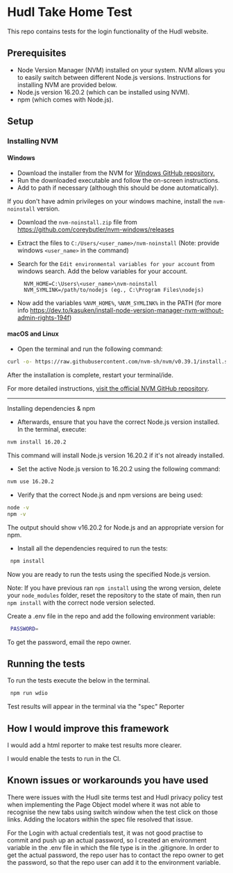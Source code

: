 # Hudl Take Home Test

This repo contains tests for the login functionality of the Hudl website.

## Prerequisites

- Node Version Manager (NVM) installed on your system. NVM allows you to easily switch between different Node.js versions. Instructions for installing NVM are provided below.
- Node.js version 16.20.2 (which can be installed using NVM).
- npm (which comes with Node.js).

## Setup

### Installing NVM

#### Windows

- Download the installer from the NVM
  for [Windows GitHub repository.](https://github.com/coreybutler/nvm-windows/releases)
- Run the downloaded executable and follow the on-screen instructions.
- Add to path if necessary (although this should be done automatically).

If you don't have admin privileges on your windows machine, install the `nvm-noinstall` version.
- Download the `nvm-noinstall.zip` file from https://github.com/coreybutler/nvm-windows/releases
- Extract the files to `C:/Users/<user_name>/nvm-noinstall` (Note: provide windows `<user_name>` in the command)
- Search for the `Edit environmental variables for your account` from windows search. Add the below variables for your account.

        NVM_HOME=C:\Users\<user_name>\nvm-noinstall
        NVM_SYMLINK=/path/to/nodejs (eg., C:\Program Files\nodejs)
- Now add the variables `%NVM_HOME%`, `%NVM_SYMLINK%` in the PATH (for more info https://dev.to/kasuken/install-node-version-manager-nvm-without-admin-rights-194f)

#### macOS and Linux

- Open the terminal and run the following command:

```bash
curl -o- https://raw.githubusercontent.com/nvm-sh/nvm/v0.39.1/install.sh | bash
```

After the installation is complete, restart your terminal/ide.

For more detailed
instructions, [visit the official NVM GitHub repository](https://github.com/nvm-sh/nvm#installing-and-updating).

---

Installing dependencies & npm

- Afterwards, ensure that you have the correct Node.js version installed. In the terminal, execute:

```bash
nvm install 16.20.2
```

This command will install Node.js version 16.20.2 if it's not already installed.

- Set the active Node.js version to 16.20.2 using the following command:

```bash
nvm use 16.20.2
```

- Verify that the correct Node.js and npm versions are being used:

```bash
node -v
npm -v
```

The output should show v16.20.2 for Node.js and an appropriate version for npm.

- Install all the dependencies required to run the tests:

```bash
 npm install
```

Now you are ready to run the tests using the specified Node.js version.

Note:  If you have previous ran `npm install` using the wrong version, delete your `node_modules` folder, reset the repository to the state of main, then run `npm install` with the correct node version selected.

Create a .env file in the repo and add the following environment variable:

```bash
 PASSWORD=
```

To get the password, email the repo owner.
## Running the tests

To run the tests execute the below in the terminal.

```bash
 npm run wdio
```

Test results will appear in the terminal via the "spec" Reporter

## How I would improve this framework 

I would add a html reporter to make test results more clearer.

I would enable the tests to run in the CI.

## Known issues or workarounds you have used

There were issues with the Hudl site terms test and Hudl privacy policy test when implementing the Page Object model where it was not able to recognise the new tabs using switch window when the test click on those links. Adding the locators within the spec file resolved that issue.

For the Login with actual credentials test, it was not good practise to commit and push up an actual password, so I created an environment variable in the .env file in which the file type is in the .gitignore. In order to get the actual password, the repo user has to contact the repo owner to get the password, so that the repo user can add it to the environment variable. 



